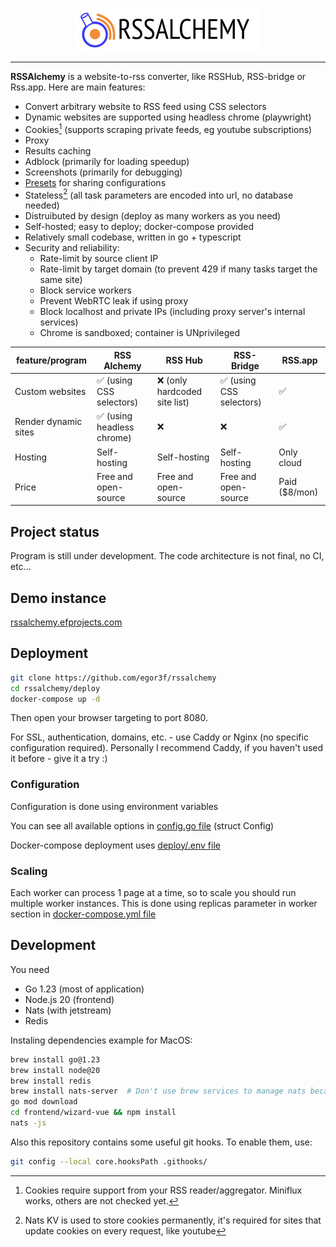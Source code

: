 
<p align="center">
<img src="frontend/wizard-vue/src/assets/logo.png" alt="logo" width="300"/>
</p>

---

**RSSAlchemy** is a website-to-rss converter, like RSSHub, RSS-bridge or Rss.app. Here are main features:

- Convert arbitrary website to RSS feed using CSS selectors
- Dynamic websites are supported using headless chrome (playwright)
- Cookies[^1] (supports scraping private feeds, eg youtube subscriptions)
- Proxy
- Results caching
- Adblock (primarily for loading speedup)
- Screenshots (primarily for debugging)
- [Presets](presets) for sharing configurations
- Stateless[^2] (all task parameters are encoded into url, no database needed)
- Distruibuted by design (deploy as many workers as you need)
- Self-hosted; easy to deploy; docker-compose provided
- Relatively small codebase, written in go + typescript
- Security and reliability:
  - Rate-limit by source client IP
  - Rate-limit by target domain (to prevent 429 if many tasks target the same site)
  - Block service workers
  - Prevent WebRTC leak if using proxy
  - Block localhost and private IPs (including proxy server's internal services)
  - Chrome is sandboxed; container is UNprivileged

[^1]: Cookies require support from your RSS reader/aggregator. Miniflux works, others are not checked yet.
[^2]: Nats KV is used to store cookies permanently, it's required for sites that update cookies on every request, like
youtube

| feature/program      | RSS Alchemy               | RSS Hub                      | RSS-Bridge              | RSS.app       |
|----------------------|---------------------------|------------------------------|-------------------------|---------------|
| Custom websites      | ✅ (using CSS selectors)   | ❌ (only hardcoded site list) | ✅ (using CSS selectors) | ✅             |
| Render dynamic sites | ✅ (using headless chrome) | ❌                            | ❌                       | ✅             |
| Hosting              | Self-hosting              | Self-hosting                 | Self-hosting            | Only cloud    |
| Price                | Free and open-source      | Free and open-source         | Free and open-source    | Paid ($8/mon) |

## Project status

Program is still under development. The code architecture is not final, no CI, etc...

## Demo instance

[rssalchemy.efprojects.com](https://rssalchemy.efprojects.com)

## Deployment

```bash
git clone https://github.com/egor3f/rssalchemy
cd rssalchemy/deploy
docker-compose up -d
```

Then open your browser targeting to port 8080.

For SSL, authentication, domains, etc. - use Caddy or Nginx (no specific configuration required). Personally I recommend Caddy, if you haven't used it before - give it a try :)

### Configuration

Configuration is done using environment variables

You can see all available options in [config.go file](internal/config/config.go) (struct Config)

Docker-compose deployment uses [deploy/.env file](deploy/.env)

### Scaling

Each worker can process 1 page at a time, so to scale you should run multiple worker instances. This is done using replicas parameter in worker section in [docker-compose.yml file](deploy/docker-compose.yml)

## Development

You need 
- Go 1.23 (most of application)
- Node.js 20 (frontend)
- Nats (with jetstream)
- Redis

Instaling dependencies example for MacOS:

```bash
brew install go@1.23
brew install node@20
brew install redis
brew install nats-server  # Don't use brew services to manage nats because it lacks config support
go mod download
cd frontend/wizard-vue && npm install
nats -js
```

Also this repository contains some useful git hooks. To enable them, use:
```bash
git config --local core.hooksPath .githooks/
```
